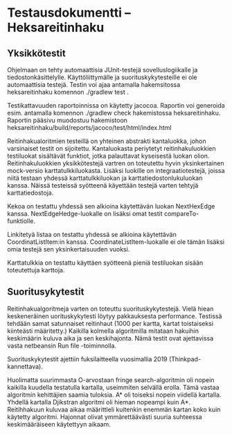 # Testausdokumentti – Heksareitinhaku

## Yksikkötestit

Ohjelmaan on tehty automaattisia JUnit-testejä sovelluslogiikalle ja tiedostonkäsittelylle. Käyttöliittymälle ja suorituskykytesteille ei ole automaattisia testejä. Testin voi ajaa antamalla hakemsitossa heksareitinhaku komennon ./gradlew test .

Testikattavuuden raportoinnissa on käytetty jacocoa. Raportin voi generoida esim. antamalla komennon ./gradlew check hakemistossa heksareitinhaku. Raportin pääsivu muodostuu hakemistoon heksareitinhaku/build/reports/jacoco/test/html/index.html

Reitinhakualoritmien testeillä on yhteinen abstrakti kantaluokka, johon varsinaiset testit on sijoitettu. Kantaluokasta periytetyt reitinhakuluokkien testiluokat sisältävät funktiot, jotka palauttavat kyseisestä luokan olion. Reitinhakuluokkien yksikkötestejä vartren on toteutettu hyvin yksinkertainen mock-versio karttatulkkiluokasta. Lisäksi luokille on integraatiotestejä, joissa niitä testaan yhdessä karttatulkkiluokan ja karttatiedostonlukuluokan kanssa. Näissä testeissä syötteenä käyettään testejä varten tehtyjä karttatiedostoja.

Kekoa on testattu yhdessä sen alkioina käytettävän luokan NextHexEdge kanssa. NextEdgeHedge-luokalle on lisäksi omat testit compareTo-funktiolle.

Linkitetyä listaa on testattu yhdessä se alkioina käytettävän CoordinatListItem:in kanssa. CoordinateListItem-luokalle ei ole tämän lisäksi omia testejä sen yksinkertaisuuden vuoksi.

Karttatulkkia on testattu käyttäen syötteenä pieniä testiluokan sisään toteutettuja karttoja.

## Suoritusykytestit

Reitinhakualgoritmeja varten on toteuttu suorituskykytestejä. Vielä hiean keskeneräinen uorituskykytesti löytyy pakkauksesta performance. Testissä tehdään samat satunnaiset reitinhaut (1000 per kartta, kartat toistaiseksi kiinteästi määritetty.) Kaikilla kolmella algoritmilla mitataan hakuihin keskimäärin  kuluva aika ja sen keskihajonta. Nämä testit ovat ajettavissa vasta netbeansin Run file -toiminnolla.

Suorituskykytestit ajettiin fuksilaitteella vuosimallia 2019 (Thinkpad-kannettava). 

Huolimatta suurimmasta O-arvostaan fringe search-algoritmin oli nopein kaikilla kuudella testatulla kartalla, useimmiten selvällä erolla. Tämä vastaa algoritmin kehittäjien saamia tuloksia. A* oli toiseksi nopein viidellä kartalla. Yhdellä kartalla Djikstran algoritmi oli hieman nopeampi kuin A*. Reitihhakuun kuluvaa aikaa määrittleli kuitenkin enemmän kartan koko kuin käytetty algoritmi. Hajonnat olivat ymmärettäävästi suuria suhteessa keskimääräiseen käytettyyn aikaam.


